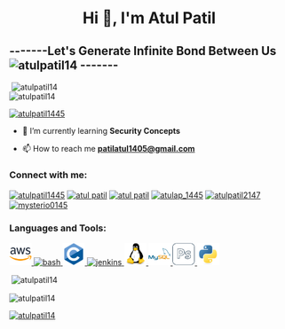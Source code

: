 

<h1 align="center">Hi 👋, I'm Atul Patil</h1>

<h2> -------Let's Generate Infinite Bond Between Us <img align="center" alt="atulpatil14" width="30" src="https://i.gifer.com/origin/d5/d51bd118fe85a5e16b2d3c2adac6b4cc_w200.gif"  > -------
</h2>
<img align="right" alt="atulpatil14" width="500" src="https://cdn.dribbble.com/users/1059583/screenshots/4171367/coding-freak.gif" >
<p align="left"> <img src="https://komarev.com/ghpvc/?username=atulpatil14&label=Profile%20views&color=0e75b6&style=flat" alt="atulpatil14" /> </p>

<p align="left"> <a href="https://twitter.com/atulpatil1445" target="blank"><img src="https://img.shields.io/twitter/follow/atulpatil1445?logo=twitter&style=for-the-badge" alt="atulpatil1445" /></a> </p>

- 🌱 I’m currently learning **Security Concepts**

- 📫 How to reach me **patilatul1405@gmail.com**

<h3 align="left">Connect with me:</h3>
<p align="left">
<a href="https://twitter.com/atulpatil1445" target="blank"><img align="center" src="https://raw.githubusercontent.com/rahuldkjain/github-profile-readme-generator/master/src/images/icons/Social/twitter.svg" alt="atulpatil1445" height="30" width="40" /></a>
<a href="https://linkedin.com/in/atul patil" target="blank"><img align="center" src="https://raw.githubusercontent.com/rahuldkjain/github-profile-readme-generator/master/src/images/icons/Social/linked-in-alt.svg" alt="atul patil" height="30" width="40" /></a>
<a href="https://fb.com/atul patil" target="blank"><img align="center" src="https://raw.githubusercontent.com/rahuldkjain/github-profile-readme-generator/master/src/images/icons/Social/facebook.svg" alt="atul patil" height="30" width="40" /></a>
<a href="https://instagram.com/atulap_1445" target="blank"><img align="center" src="https://raw.githubusercontent.com/rahuldkjain/github-profile-readme-generator/master/src/images/icons/Social/instagram.svg" alt="atulap_1445" height="30" width="40" /></a>
<a href="https://www.youtube.com/c/atulpatil2147" target="blank"><img align="center" src="https://raw.githubusercontent.com/rahuldkjain/github-profile-readme-generator/master/src/images/icons/Social/youtube.svg" alt="atulpatil2147" height="30" width="40" /></a>
<a href="https://www.hackerrank.com/mysterio0145" target="blank"><img align="center" src="https://raw.githubusercontent.com/rahuldkjain/github-profile-readme-generator/master/src/images/icons/Social/hackerrank.svg" alt="mysterio0145" height="30" width="40" /></a>
</p>

<h3 align="left">Languages and Tools:</h3>
<p align="left"> <a href="https://aws.amazon.com" target="_blank" rel="noreferrer"> <img src="https://raw.githubusercontent.com/devicons/devicon/master/icons/amazonwebservices/amazonwebservices-original-wordmark.svg" alt="aws" width="40" height="40"/> </a> <a href="https://www.gnu.org/software/bash/" target="_blank" rel="noreferrer"> <img src="https://www.vectorlogo.zone/logos/gnu_bash/gnu_bash-icon.svg" alt="bash" width="40" height="40"/> </a> <a href="https://www.cprogramming.com/" target="_blank" rel="noreferrer"> <img src="https://raw.githubusercontent.com/devicons/devicon/master/icons/c/c-original.svg" alt="c" width="40" height="40"/> </a> <a href="https://www.jenkins.io" target="_blank" rel="noreferrer"> <img src="https://www.vectorlogo.zone/logos/jenkins/jenkins-icon.svg" alt="jenkins" width="40" height="40"/> </a> <a href="https://www.linux.org/" target="_blank" rel="noreferrer"> <img src="https://raw.githubusercontent.com/devicons/devicon/master/icons/linux/linux-original.svg" alt="linux" width="40" height="40"/> </a> <a href="https://www.mysql.com/" target="_blank" rel="noreferrer"> <img src="https://raw.githubusercontent.com/devicons/devicon/master/icons/mysql/mysql-original-wordmark.svg" alt="mysql" width="40" height="40"/> </a> <a href="https://www.photoshop.com/en" target="_blank" rel="noreferrer"> <img src="https://raw.githubusercontent.com/devicons/devicon/master/icons/photoshop/photoshop-line.svg" alt="photoshop" width="40" height="40"/> </a> <a href="https://www.python.org" target="_blank" rel="noreferrer"> <img src="https://raw.githubusercontent.com/devicons/devicon/master/icons/python/python-original.svg" alt="python" width="40" height="40"/> </a> </p>


<p>&nbsp;<img align="center" src="https://github-readme-stats.vercel.app/api?username=atulpatil14&show_icons=true&locale=en", alt="atulpatil14" />
</p><p><img align="center" src="https://github-readme-streak-stats.herokuapp.com/?user=atulpatil14&" alt="atulpatil14" /></p>

<p align="left"> <a href="https://github.com/ryo-ma/github-profile-trophy"><img src="https://github-profile-trophy.vercel.app/?username=atulpatil14" alt="atulpatil14" /></a> </p>

